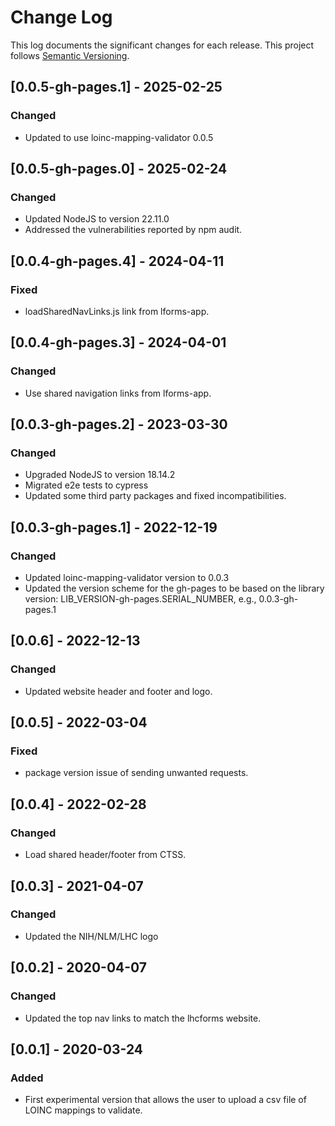 # Change Log

This log documents the significant changes for each release.
This project follows [Semantic Versioning](http://semver.org/).

## [0.0.5-gh-pages.1] - 2025-02-25
### Changed
- Updated to use loinc-mapping-validator 0.0.5

## [0.0.5-gh-pages.0] - 2025-02-24
### Changed
- Updated NodeJS to version 22.11.0
- Addressed the vulnerabilities reported by npm audit.

## [0.0.4-gh-pages.4] - 2024-04-11
### Fixed
- loadSharedNavLinks.js link from lforms-app.

## [0.0.4-gh-pages.3] - 2024-04-01
### Changed
- Use shared navigation links from lforms-app.

## [0.0.3-gh-pages.2] - 2023-03-30
### Changed
- Upgraded NodeJS to version 18.14.2
- Migrated e2e tests to cypress
- Updated some third party packages and fixed incompatibilities.

## [0.0.3-gh-pages.1] - 2022-12-19
### Changed
 - Updated loinc-mapping-validator version to 0.0.3
 - Updated the version scheme for the gh-pages to be based on the library version:
   LIB_VERSION-gh-pages.SERIAL_NUMBER, e.g., 0.0.3-gh-pages.1

## [0.0.6] - 2022-12-13
### Changed
 - Updated website header and footer and logo.

## [0.0.5] - 2022-03-04
### Fixed
- package version issue of sending unwanted requests.

## [0.0.4] - 2022-02-28
### Changed
- Load shared header/footer from CTSS.

## [0.0.3] - 2021-04-07
### Changed
- Updated the NIH/NLM/LHC logo

## [0.0.2] - 2020-04-07
### Changed
- Updated the top nav links to match the lhcforms website.

## [0.0.1] - 2020-03-24
### Added
- First experimental version that allows the user to upload a csv file of LOINC
  mappings to validate.
